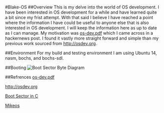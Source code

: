 #Blake-OS
##Overview
  This is my delve into the world of OS development. I have been interested in OS development for a while and have learned quite a bit since my frist attempt. With that said I believe I have reached a point where the information I have could be useful to anyone else that is also interested in OS development. I will keep the information here as up to date as I can manage. My motivation was [os-dev.pdf](http://www.cs.bham.ac.uk/~exr/lectures/opsys/10_11/lectures/os-dev.pdf) which I came across in a hackernews post. I found it vastly more straight forward and simple than my previous work sourced from http://osdev.org.
  
##Environment
  For my build and testing environment I am using Ubuntu 14, nasm, bochs, and bochs-sdl.
  
##Booting
![Boot Sector Byte Diagram](http://github.com/arnoldblake/blake-os/doc/image/boot_sector_byte_diagram.png)
  
##Refrences
[os-dev.pdf](http://www.cs.bham.ac.uk/~exr/lectures/opsys/10_11/lectures/os-dev.pdf)

http://osdev.org

[Boot Sector in C](http://crimsonglow.ca/~kjiwa/x86-dos-boot-sector-in-c.html)

[Mikeos](http://mikeos.sourceforge.net/)
